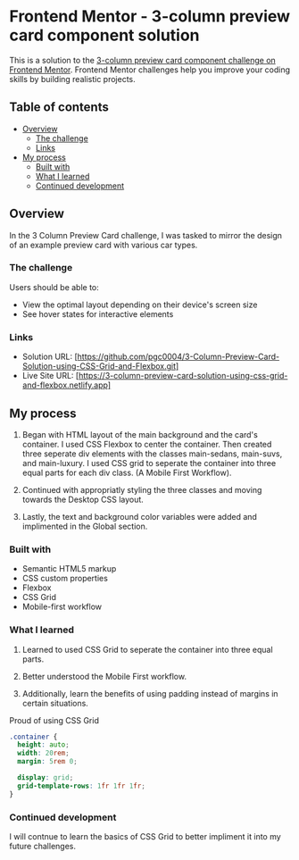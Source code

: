 # Frontend Mentor - 3-column preview card component solution

This is a solution to the [3-column preview card component challenge on Frontend Mentor](https://www.frontendmentor.io/challenges/3column-preview-card-component-pH92eAR2-). Frontend Mentor challenges help you improve your coding skills by building realistic projects.

## Table of contents

- [Overview](#overview)
  - [The challenge](#the-challenge)
  - [Links](#links)
- [My process](#my-process)
  - [Built with](#built-with)
  - [What I learned](#what-i-learned)
  - [Continued development](#continued-development)

## Overview

In the 3 Column Preview Card challenge, I was tasked to mirror the design of an example preview card with various car types.

### The challenge

Users should be able to:

- View the optimal layout depending on their device's screen size
- See hover states for interactive elements

### Links

- Solution URL: [https://github.com/pgc0004/3-Column-Preview-Card-Solution-using-CSS-Grid-and-Flexbox.git]
- Live Site URL: [https://3-column-preview-card-solution-using-css-grid-and-flexbox.netlify.app]

## My process

1. Began with HTML layout of the main background and the card's container. I used CSS Flexbox to center the container. Then created three seperate div elements with the classes main-sedans, main-suvs, and main-luxury. I used CSS grid to seperate the container into three equal parts for each div class. (A Mobile First Workflow).

2. Continued with appropriatly styling the three classes and moving towards the Desktop CSS layout.

3. Lastly, the text and background color variables were added and implimented in the Global section.

### Built with

- Semantic HTML5 markup
- CSS custom properties
- Flexbox
- CSS Grid
- Mobile-first workflow

### What I learned

1. Learned to used CSS Grid to seperate the container into three equal parts.

2. Better understood the Mobile First workflow.

3. Additionally, learn the benefits of using padding instead of margins in certain situations.

Proud of using CSS Grid

```css
.container {
  height: auto;
  width: 20rem;
  margin: 5rem 0;

  display: grid;
  grid-template-rows: 1fr 1fr 1fr;
}
```

### Continued development

I will contnue to learn the basics of CSS Grid to better impliment it into my future challenges.
